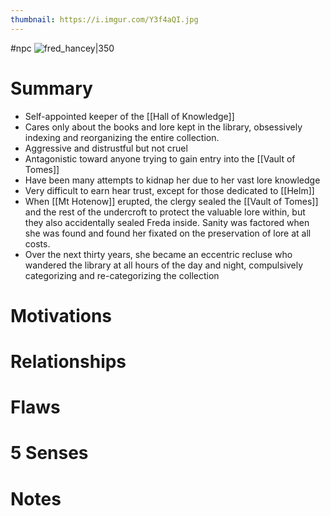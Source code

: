 ```yaml
---
thumbnail: https://i.imgur.com/Y3f4aQI.jpg
---
```

#npc
![fred_hancey|350](https://i.imgur.com/Y3f4aQI.jpg)

# Summary
- Self-appointed keeper of the [[Hall of Knowledge]]
- Cares only about the books and lore kept in the library, obsessively indexing and reorganizing the entire collection.
- Aggressive and distrustful but not cruel
- Antagonistic toward anyone trying to gain entry into the [[Vault of Tomes]]
- Have been many attempts to kidnap her due to her vast lore knowledge
- Very difficult to earn hear trust, except for those dedicated to [[Helm]]
- When [[Mt Hotenow]] erupted, the clergy sealed the [[Vault of Tomes]] and the rest of the undercroft to protect the valuable lore within, but they also accidentally sealed Freda inside. Sanity was factored when she was found and found her fixated on the preservation of lore at all costs.
- Over the next thirty years, she became an eccentric recluse who wandered the library at all hours of the day and night, compulsively categorizing and re-categorizing the collection

# Motivations
# Relationships
# Flaws
# 5 Senses
# Notes
